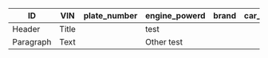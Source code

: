 | ID      | VIN | plate_number | engine_powerd | brand | car_model | hp | type_of_car | year_of_registration | number_of_owners | accidents |body_color | km | trasmission | insurance_deadline | stamp_deadline | revision_deadline | date_last_car_maintenance_session | note |
| ----------- | ----------- | ----------- | ----------- | ----------- | ----------- | ----------- | ----------- | ----------- | ----------- | ----------- | ----------- | ----------- | ----------- | ----------- | ----------- | ----------- | ----------- | ----------- |
| Header      | Title       || test
| Paragraph   | Text        | |Other test|